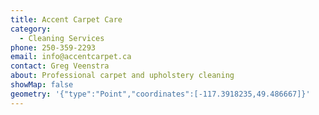 ```yaml
---
title: Accent Carpet Care
category:
  - Cleaning Services
phone: 250-359-2293
email: info@accentcarpet.ca
contact: Greg Veenstra
about: Professional carpet and upholstery cleaning
showMap: false
geometry: '{"type":"Point","coordinates":[-117.3918235,49.486667]}'
---
```

